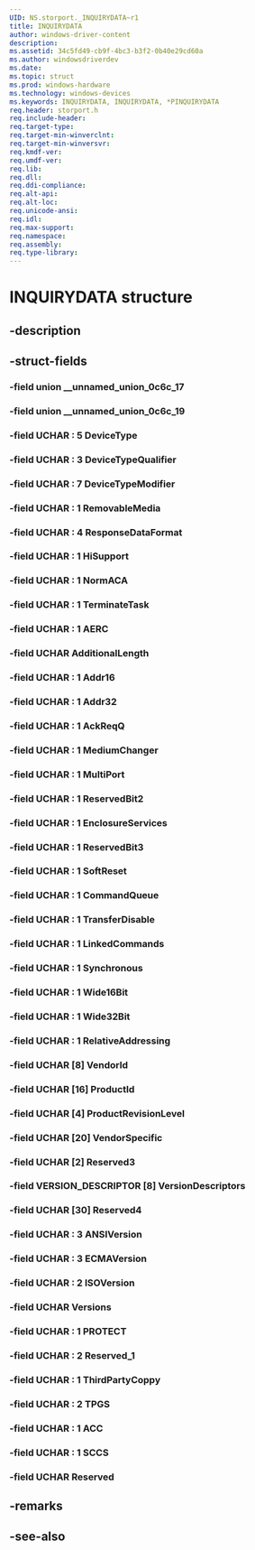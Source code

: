 ```yaml
---
UID: NS.storport._INQUIRYDATA~r1
title: INQUIRYDATA
author: windows-driver-content
description: 
ms.assetid: 34c5fd49-cb9f-4bc3-b3f2-0b40e29cd60a
ms.author: windowsdriverdev
ms.date: 
ms.topic: struct
ms.prod: windows-hardware
ms.technology: windows-devices
ms.keywords: INQUIRYDATA, INQUIRYDATA, *PINQUIRYDATA
req.header: storport.h
req.include-header:
req.target-type:
req.target-min-winverclnt:
req.target-min-winversvr:
req.kmdf-ver:
req.umdf-ver:
req.lib:
req.dll:
req.ddi-compliance:
req.alt-api:
req.alt-loc:
req.unicode-ansi:
req.idl:
req.max-support:
req.namespace:
req.assembly:
req.type-library:
---
```


# INQUIRYDATA structure

## -description



## -struct-fields

### -field union __unnamed_union_0c6c_17			
 	
### -field union __unnamed_union_0c6c_19			
 	
### -field UCHAR  : 5 DeviceType			
 	
### -field UCHAR  : 3 DeviceTypeQualifier			
 	
### -field UCHAR  : 7 DeviceTypeModifier			
 	
### -field UCHAR  : 1 RemovableMedia			
 	
### -field UCHAR  : 4 ResponseDataFormat			
 	
### -field UCHAR  : 1 HiSupport			
 	
### -field UCHAR  : 1 NormACA			
 	
### -field UCHAR  : 1 TerminateTask			
 	
### -field UCHAR  : 1 AERC			
 	
### -field UCHAR AdditionalLength			
 	
### -field UCHAR  : 1 Addr16			
 	
### -field UCHAR  : 1 Addr32			
 	
### -field UCHAR  : 1 AckReqQ			
 	
### -field UCHAR  : 1 MediumChanger			
 	
### -field UCHAR  : 1 MultiPort			
 	
### -field UCHAR  : 1 ReservedBit2			
 	
### -field UCHAR  : 1 EnclosureServices			
 	
### -field UCHAR  : 1 ReservedBit3			
 	
### -field UCHAR  : 1 SoftReset			
 	
### -field UCHAR  : 1 CommandQueue			
 	
### -field UCHAR  : 1 TransferDisable			
 	
### -field UCHAR  : 1 LinkedCommands			
 	
### -field UCHAR  : 1 Synchronous			
 	
### -field UCHAR  : 1 Wide16Bit			
 	
### -field UCHAR  : 1 Wide32Bit			
 	
### -field UCHAR  : 1 RelativeAddressing			
 	
### -field UCHAR [8] VendorId			
 	
### -field UCHAR [16] ProductId			
 	
### -field UCHAR [4] ProductRevisionLevel			
 	
### -field UCHAR [20] VendorSpecific			
 	
### -field UCHAR [2] Reserved3			
 	
### -field VERSION_DESCRIPTOR [8] VersionDescriptors			
 	
### -field UCHAR [30] Reserved4			
 	
### -field UCHAR  : 3 ANSIVersion			
 	
### -field UCHAR  : 3 ECMAVersion			
 	
### -field UCHAR  : 2 ISOVersion			
 	
### -field UCHAR Versions			
 	
### -field UCHAR  : 1 PROTECT			
 	
### -field UCHAR  : 2 Reserved_1			
 	
### -field UCHAR  : 1 ThirdPartyCoppy			
 	
### -field UCHAR  : 2 TPGS			
 	
### -field UCHAR  : 1 ACC			
 	
### -field UCHAR  : 1 SCCS			
 	
### -field UCHAR Reserved			
 	
## -remarks

## -see-also